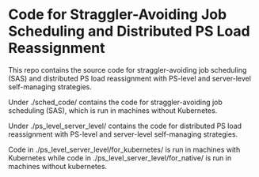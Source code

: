 # Code for Straggler-Avoiding Job Scheduling and Distributed PS Load Reassignment

This repo contains the source code for straggler-avoiding job scheduling (SAS) and distributed PS load reassignment with PS-level and server-level self-managing strategies.

Under ./sched_code/ contains the code for straggler-avoiding job scheduling (SAS), which is run in machines without Kubernetes.

Under ./ps_level_server_level/ contains the code for distributed PS load reassignment with PS-level and server-level self-managing strategies.

Code in ./ps_level_server_level/for_kubernetes/ is run in machines with Kubernetes while code in ./ps_level_server_level/for_native/ is run in machines without kubernetes.
